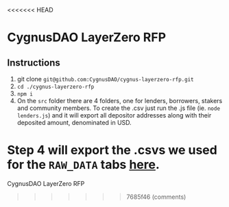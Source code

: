 <<<<<<< HEAD
<h1>CygnusDAO LayerZero RFP</h1>

<h2>Instructions</h2>

1. git clone `git@github.com:CygnusDAO/cygnus-layerzero-rfp.git`
2. `cd ./cygnus-layerzero-rfp`
3. `npm i`
4. On the `src` folder there are 4 folders, one for lenders, borrowers, stakers and community members. To create the .csv just run the .js file (ie. `node lenders.js`) and it will export all depositor addresses along with their deposited amount, denominated in USD.

Step 4 will export the .csvs we used for the `RAW_DATA` tabs [here](https://docs.google.com/spreadsheets/d/1ivoFcfQkmtH0F_KufZ-cNMSLPr58-L1HbsI9wyBHay8/edit?usp=sharing).
=======
CygnusDAO LayerZero RFP


>>>>>>> 7685f46 (comments)
